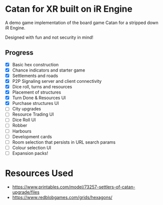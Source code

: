 # Catan for XR built on iR Engine

A demo game implementation of the board game Catan for a stripped down iR Engine.

Designed with fun and not security in mind!

## Progress

- [x] Basic hex construction
- [x] Chance indicators and starter game
- [x] Settlements and roads
- [x] P2P Signaling server and client connectivity
- [x] Dice roll, turns and resources
- [x] Placement of structures
- [x] Turn Done & Resources UI
- [x] Purchase structures UI
- [ ] City upgrades
- [ ] Resource Trading UI
- [ ] Dice Roll UI
- [ ] Robber
- [ ] Harbours
- [ ] Development cards
- [ ] Room selection that persists in URL search params
- [ ] Colour selection UI
- [ ] Expansion packs!

# Resources Used

- https://www.printables.com/model/73257-settlers-of-catan-upgrade/files
- https://www.redblobgames.com/grids/hexagons/
